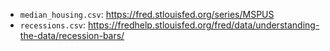 - `median_housing.csv`: https://fred.stlouisfed.org/series/MSPUS
- `recessions.csv`: https://fredhelp.stlouisfed.org/fred/data/understanding-the-data/recession-bars/